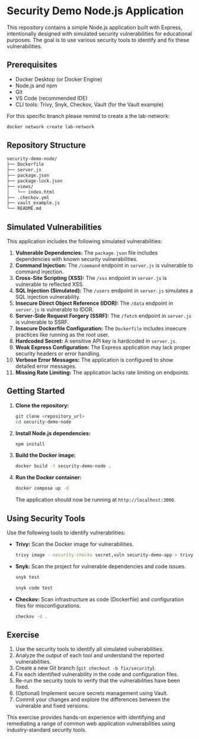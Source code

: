 # Security Demo Node.js Application

This repository contains a simple Node.js application built with Express, intentionally designed with simulated security vulnerabilities for educational purposes. The goal is to use various security tools to identify and fix these vulnerabilities.

## Prerequisites

- Docker Desktop (or Docker Engine)
- Node.js and npm
- Git
- VS Code (recommended IDE)
- CLI tools: Trivy, Snyk, Checkov, Vault (for the Vault example)

For this specific branch please remind to create a the lab-network:

```bash
docker network create lab-network
```

## Repository Structure

```bash
security-demo-node/
├── Dockerfile
├── server.js
├── package.json
├── package-lock.json
├── views/
│   └── index.html
├── .checkov.yml
├── vault_example.js
└── README.md
```

## Simulated Vulnerabilities

This application includes the following simulated vulnerabilities:

1. **Vulnerable Dependencies:** The `package.json` file includes dependencies with known security vulnerabilities.
2. **Command Injection:** The `/command` endpoint in `server.js` is vulnerable to command injection.
3. **Cross-Site Scripting (XSS):** The `/xss` endpoint in `server.js` is vulnerable to reflected XSS.
4. **SQL Injection (Simulated):** The `/users` endpoint in `server.js` simulates a SQL injection vulnerability.
5. **Insecure Direct Object Reference (IDOR):** The `/data` endpoint in `server.js` is vulnerable to IDOR.
6. **Server-Side Request Forgery (SSRF):** The `/fetch` endpoint in `server.js` is vulnerable to SSRF.
7. **Insecure Dockerfile Configuration:** The `Dockerfile` includes insecure practices like running as the root user.
8. **Hardcoded Secret:** A sensitive API key is hardcoded in `server.js`.
9. **Weak Express Configuration:** The Express application may lack proper security headers or error handling.
10. **Verbose Error Messages:** The application is configured to show detailed error messages.
11. **Missing Rate Limiting:** The application lacks rate limiting on endpoints.

## Getting Started

1. **Clone the repository:**

   ```bash
   git clone <repository_url>
   cd security-demo-node
   ```

2. **Install Node.js dependencies:**

   ```bash
   npm install
   ```

3. **Build the Docker image:**

   ```bash
   docker build -t security-demo-node .
   ```

4. **Run the Docker container:**

   ```bash
   docker compose up -d
   ```

   The application should now be running at `http://localhost:3000`.

## Using Security Tools

Use the following tools to identify vulnerabilities:

- **Trivy:** Scan the Docker image for vulnerabilities.

  ```bash
  trivy image --security-checks secret,vuln security-demo-app > trivy-results.txt
  ```

- **Snyk:** Scan the project for vulnerable dependencies and code issues.

  ```bash
  snyk test
  ```

  ```bash
  snyk code test
  ```

- **Checkov:** Scan infrastructure as code (Dockerfile) and configuration files for misconfigurations.

  ```bash
  checkov -d .
  ```

## Exercise

1. Use the security tools to identify all simulated vulnerabilities.
2. Analyze the output of each tool and understand the reported vulnerabilities.
3. Create a new Git branch (`git checkout -b fix/security`).
4. Fix each identified vulnerability in the code and configuration files.
5. Re-run the security tools to verify that the vulnerabilities have been fixed.
6. (Optional) Implement secure secrets management using Vault.
7. Commit your changes and explore the differences between the vulnerable and fixed versions.

This exercise provides hands-on experience with identifying and remediating a range of common web application vulnerabilities using industry-standard security tools.
